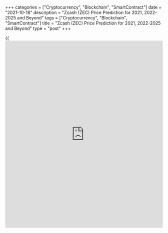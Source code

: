+++
categories = ["Cryptocurrency", "Blockchain", "SmartContract"]
date = "2021-10-18"
description = "Zcash (ZEC) Price Prediction for 2021, 2022-2025 and Beyond"
tags = ["Cryptocurrency", "Blockchain", "SmartContract"]
title = "Zcash (ZEC) Price Prediction for 2021, 2022-2025 and Beyond"
type = "post"
+++

{{<iframe id="large-banner" src="https://www.bounty.group/#slide=17.0" width="100%" height="600" scrolling="no" style="border: 0px solid rgb(216, 221, 230); border-radius: 3px;">}}

2021-10-18

2021-10-18

Zcash Predictions: Should You Invest in ZECJana Kane

Despite [regulation](https://www.playgroundfx.com/blog/forex-broker-regulation/) restrictions, the popularity of cryptocurrencies has
been growing over the years. We all have heard about Bitcoin, Ethereum,
and Litecoin. Still, there are other digital assets that can provide
[investor](https://www.fintechee.com/tutorial-for-forex-trading/investor-mode/)s with exciting opportunities. ZEC is one of them.

Zcash is one of the most promising tokens with a high level of
anonymity. It's the first open-source digital asset based on a
[blockchain](https://www.letsplayfx.com/blog/trade-forex-with-bitcoin/). The coin appeared on October 28, 2016. Bitcoin’s framework
became a foundation for Zcash, which is why both coins have many things
in common. Still, their value differs significantly – BTC is near
$20,000, while ZEC is still below $100. What determines the price of
Zcash? How much will Zcash be worth?

Zcash price prediction is not an easy thing. In this guide, we will
consider not only [historical](https://www.fintechee.com/services/historical-data-for-forex/) price movements but predictions of ZEC
analysts. To make your future investing more successful, we will
highlight factors that affect the coin's market price, so you will be
able to make your own Zcash price forecasts. Will the price of Zcash go
up? Let's find out!

The article covers the following subjects:

## Zcash: What Is Inside?

Before we consider price movements, let’s answer one simple question -
what is [Zcash][1]? Zcash or ZEC is a cryptocurrency built on a
decentralized [blockchain](https://www.letsplayfx.com/blog/trade-forex-with-bitcoin/) that includes open-source code. That is its
main similarity with Bitcoin. Another thing Zcash shares with BTC is the
cap. Both cryptocurrencies have a limited offer of 21 million units.

However, ZEC, as a privacy coin, takes further steps to protect its
users. The system was developed to provide users and their transactions
with anonymity. ZEC increases privacy by applying zero-knowledge proofs
(zk-SNARKs). It allows users to validate transactions without disclosure
of information that could affect the user's privacy. At the same time,
the ZEC coin has an exciting feature. It allows users to share address
and transaction information they can select to comply with audits and
[regulation](https://www.playgroundfx.com/blog/forex-broker-regulation/)s.

According to its developers, ZEC is built on strong science. Let's talk
more about ZEC addresses. They are divided into two types:

Z-addresses are private, while t-addresses are considered transparent.
There are four transaction types between these kinds of addresses Two
address types are interconnected. You can transfer funds between both
address types. The only requirement is to be aware of the privacy
implications.

The key advantages of Zcash are low-rate transactions, the anonymity of
users and transactions, disclosure of payment data to a third party,
transaction expiration, and multiple signatures for transactions.

The main factor that contributed to the development of cryptocurrency is
privacy. ZEC submits a high degree of it and can be called a "leading
privacy" coin. Yet, this cryptocurrency hasn't reached the highs of BTC.
What is Zcash’s future? We’ll address that next.

## The Price History of ZEC: Focus on 2020

The development of Zcash dates back to the creation of ZeroCash
cryptographic protocol, which was supposed to become a supplement of
well-known Bitcoin. As the developers of Zerocash couldn't agree with
Bitcoin founders, a new cryptocurrency, Zcash, was formed.

This digital currency was supposed to keep the ideology of ZeroCash but
use a protocol separated from Bitcoin. On October 28, 2016, the new
Zcash cryptocurrency was officially released. The launch of the private
ZEC coin attracted a lot of attention. As a result, its price
skyrocketed to around $6,000. However, later it balanced in the area of
$40-70.

According to [Coinmarketcap][2], ZEC is the 35th largest cryptocurrency
worldwide. Still, despite its functionality, it's not among the 15
largest digital assets. In 2018, the price of ZEC was around $900. Since
2019, it has fluctuated within a narrow range of $30-$70. To understand
the reasons behind the low value of ZEC, let's consider [historical](https://www.fintechee.com/services/historical-data-for-forex/) price
movements.

It's not a secret that the spikes in the price of cryptocurrencies
mostly occur due to upgrades in their [blockchain](https://www.letsplayfx.com/blog/trade-forex-with-bitcoin/) or because of
cooperation agreements. The same factors led to Zcash’s growth.

The first significant event happened in May 2017. Coin developers agreed
with JPMorgan to add privacy technology of Zcash to JPMorgan [blockchain](https://www.letsplayfx.com/blog/trade-forex-with-bitcoin/)
platform. At that time, ZEC coin's capitalization and market value
reached the top and led the currency to the top-10 crypto assets. In
June 2017, ZEC traded near $400.

The all-around crypto popularity caused a further rise at the beginning
of 2018. The price was around $900. Later, the crypto boom effect calmed
down, and Zcash returned to its normal rate.

The next significant upward movement was in June 2018, when the price
climbed above $100. The rise could be caused just by the strength of
bulls who tried to push Zcash from its lowest level since 2017.

Later the price increased in February 2020. However, bulls were not
strong enough to keep the price at highs. As a result, ZEC plunged below
$25 in March 2017. In August 2020, Zcash was pushed to $100. Although
ZEC lost in value in September 2020, this surge helped the
cryptocurrency move from previous lows.

ZEC protocol went through a vast number of upgrades. Still, halving
became one of the most important events of 2020. Halving is a standard
procedure for cryptocurrencies. However, it has an impact on Zcash’s
future value for sure. On November 28, ZEC underwent halving. It meant
that the reward of ZEC miners was reduced twice from 6.25 to 3.125 ZEC
per block. As anticipated, the event caused a fall in price, but the
coin managed to recover quickly.

## Zcash Price Target for 2021: How High Can Zcash Go?

As you can notice, Zcash is highly volatile. It's not simple to predict
its value in advance. That's why it's worth checking Zcash forecasts of
crypto experts. We have gathered several opinions that will allow you to
formulate an outlook for 2021.

According to [WalletInvestor][3], Zcash is supposed to be a high-risk
investment opportunity. A 1-year projection is $55.304. The change will
amount to -22.968%.

[DigitalCoinPrice][4] agrees with WalletInvestor and doesn't predict
that ZEC will become expensive in 2021. The [website](https://www.playgroundfx.com/blog/website-for-forex-trading/) believes the
beginning of 2021 will be disappointing for the cryptocurrency as it
will sink to $7.36. The coin will get a chance to recover in the next
two months, but the roof will be set slightly above $50. By the end of
the year, the price will stay in the range of $30-40.

[CryptoGround.com][5] sees ZEC near $57 in 2021. It means that the
cryptocurrency will fall next year. Still, the longer-term ZEC price
prediction is shinier. Read on to know whether Zcash will cost $1000 in
the future.

[Previsioni Bitcoin][6] is among the few experts who believe in the
surge of ZEC in 2021. The platform sees Zcash at $576.79 in December
2021.

[TradingBeasts][7] says Zcash will be able to reach $90 by December
2021, while the minimum price will be slightly above $55 (January 2021).

## Zcash Technical Analysis

Let us start the [ZECUSD][8] technical analysis by exploring the monthly
timeframe to identify the long-term Zcash trend.

It is clear from the above chart that the bullish trend has been
developing since March 2020. Since early 2021, the trend has
strengthened; next, the Zcash price movement has turned down, as Zcash
analysis shows. The [ZEC][8] current price seems to be trading down.

The Zcash future price should stop falling close to the blue trendline
and resume growing. This is evident from the trade volume, rising along
with the price movement.

There have been no trend reversal signals so far. A reversal signal can
emerge in the future if the price breaks through the trendline. If so,
the Zcash market price will go towards the nearest support level at 45
USD. The support is marked by the red line in the chart.

### Zcash price prediction for next three months

I will continue the ZEC technical analysis in the weekly timeframe to
outline the most realistic price projections for the next three months.

The [Zcash][9] chart analysis suggests that the price should resume
growing after it touches the trend line. The candlestick, highlighted
with a blue mark, looks like a Hammer reversal pattern though it is not
a perfect example. The next three candlesticks should signal a bullish
movement.

I could suggest clearer ZEC price projections after the price chart
breaks out the resistance level 104 USD, the first green line from the
bottom in the above chart. One more signal of the projected growth can
be sent by the [MACD][10]. As it is a lagging indicator, there are no
obvious reversal signals yet.

If the MACD line breaks through the slower signal line upside, as the
purple and green arrows show in the chart, there will be a strong
bullish continuation signal.

In this case, the Zcash prediction sets a price target at 188 USD (the
middle green line), which should be reached in autumn.

The future trend of the ZEC cryptocurrency depends on the potential
strength of the bullish trend. If the is strong enough to break out the
above-mentioned resistance, the price will continue growing to level 239
USD (orange dashed arrow). Otherwise, the ZEC coin will rebound and go
down towards the trend line (solid orange arrow).

### Monthly ZEC price forecast for 2021/2022

Based on the [historical](https://www.fintechee.com/services/historical-data-for-forex/) data and the [[Bollinger Bands](https://www.algotradesoft.org/custom-indicator/bollinger-bands.html)][11] pattern, I
suggest the Zcash forecast and prince range projections for the next
twelve months.

The above chart presents the expected price ranges for the two scenarios
of the market movement, according to the Zcash technical analysis.

Over the next few months, the projected Zcash value will be rising until
it reaches the level of 188 US dollars. The further ZECUSD rate will
depend on bulls power.

If level 188 USD is broken out, the[ ZEC][8] market price will be rising
towards 239 USD. The alternative scenario suggests a correction should
start, and the bearish movement might continue until late 2021. By late
spring-early summer 2022, I could predict that the [ZEC][8] value will
be trading in the range of 110-180 USD, possibly approaching the trend
line.

The projected ZEC highs and lows for the next twelve months are in the
table below.

Month

|

ZECUSD Price  
  
---|---  
  
Minimum

|

Maximum  
  
August

  2021

|

90

|

150  
  
September

  2021

|

120

|

195  
  
October

  2021

|

140

|

250  
  
November

2021

|

125

|

280  
  
December

2021

|

110

|

300  
  
January

2022

|

80

|

320  
  
February

2022

|

95

|

295  
  
March

2022

|

110

|

260  
  
April

2022

|

130

|

230  
  
May

2022

|

120

|

210  
  
June

2022

|

100

|

190  
  
July

2022

|

110

|

170  
  
#### Long-term trading plan for ZEC/USD

Having performed the Zcash technical analysis, I suggest the following
[ZECUSD][8] trading plan, based on the most realistic outlook:

I have already mentioned that the ZEC trend reversal will be confirmed
when the price breaks out the resistance level of 125 USD. Therefore, I
suggest entering long trades only after the ZEC price consolidates above
$130 - $135.

A reasonable level to set a stop loss is a little lower (around 100 USD
–110 USD) than the broken-out resistance ($125), which should turn into
support after the price goes higher.

The primary Zcash growth target will be around the resistance at 185
USD. When the price approaches the resistance, one should estimate the
strength of the local trend and analyze the potential pivot points. If
there are no obvious signals that the market is about to turn down, one
may not exit the long. I suggest moving the stop loss to the breakeven.
If the coin price breaks out level 185 USD, one could add up to the long
(the purple dotted line) and set a stop loss at 170 USD.

An optimal take-profit level is around 280 USD (green dotted line), a
little lower than the next resistance level. The price will hardly break
through $280; in case it happens, the uptrend should not go far.

Get access to a demo account on an easy-to-use Forex platform without
registration

[ Go to Demo Account ][12]

_**Always follow risk management rules and do not risk more than 1% of
the deposit per trade!**_

 [ZECUSD][13] Technical analysis provided by [Michael Hypov][14].

## Weekly Elliott wave ZCash analysis as of 18.10.2021

The ZECUSD market continues forming the long-term global zigzag
(A)-(B)-(C). There is forming corrective wave (B) as a double zigzag
W-X-Y. Wave W is a triple zigzag [W]-[X]-[Y]-[X]-[Z]. The linking wave X
finished as a double zigzag [W]-[X]-[Y]. There is unfolding bearish wave
Y, which could complete as a double zigzag [W]-[X]-[Y]. Let us explore
the detailed structure of the first down sub-wave [W], which could be
unfolding as a zigzag (A)-(B)-(C), as outlined in the chart.

The impulse wave (A) and corrective wave (B), a zigzag, have completed
in the motive sub-wave [W]. There is now developing the bearish impulse
wave (C), which must be composed of sub-waves 1-2-3-4-5. So far, sub-
wave 1 has finished. The price should be rising in correction 2 to a
level of 143.87, where wave 2 will retrace wave 1 by 61.8%. In the
current situation, one could enter long trades.

### Weekly [ZECUSD][8] trading plan:

Buy 126.45, TP 143.87

[ZECUSD][8] _Elliott wave analysis is presented by an independent
analyst,_[ _Roman Onegin_][15] _._

## Zcash – Should You Buy or Sell in 2022?

Surprisingly, those experts who believe in the surge in 2021 see Zcash
declining a year later. In comparison, bearish analysts turn to become
bullish for 2022. Check the predictions.

  * Well, WalletInvestor analysts believe that ZEC will be going down in 2021, but does the cryptocurrency have chances in 2022? 2022 is expected to be promising for ZEC. The price may break above $500 in October-November 2022. During the year, the price is anticipated to fluctuate slightly above $300.

  * TradingBeasts see ZEC’s target around $110 by December 2022. The minimum price of $62.61 may occur at the beginning of the year. Although the minimum price is below the current price, it's still not an enormous risk for traders.

  * DigitalCoinPrice experts don't believe in the strength of Zcash in 2022. The price may decline to $28.76.

  * Previsioni Bitcoin is bearish about ZEC for 2022. The platform sees the crypto asset to fall as low as $290.89 in November 2022. The average price will amount to $450. You may be surprised we say that the price will fall. But don’t forget that the platform predicts ZEC above $500 in 2021. 

  * CryptoGround.com analysts tell their readers that the price of ZEC will be about $329. Considering its disappointing forecast for 2021, we can conclude that ZEC is a long-term investment that may require your patience and funds to hold positions open.

## Zcash Price Target in 2023: Still Any Hopes?

It becomes harder to predict the price of the cryptocurrency from a
long-term perspective. Still, analysts try to do that.

  * CryptoGround.com is among the few predictors who see the price of ZEC constantly rising. In 2023, the projected value of Zcash is supposed to increase to $436. 

  * Previsioni Bitcoin sees the lowest price of ZEC in May 2023 at $217. The crypto asset will fall in 2023. Still, the average rate is set at $280. 

  * According to DigitalCoinPrice, ZEC will equal $39.7 in 2023. It's much lower than predictions of other experts.

  * TradingBeasts experts are sure that ZEC's rise will occur only in December 2023, and then the price will be able to climb to $131. 

  * WalletInvestor considers a bullish opportunity for ZEC in 2023. The price is supposed to rise above $500 in June 2023. In October, ZEC will surge above $700. 

## Zcash Price Prediction From 2025-2030

Although many analysts make long-term ZEC predictions, you should know
they are approximate. As ZEC is one of the most volatile crypto assets,
it's hard to predict its price with a high degree of accuracy. To not be
fooled, we recommend applying fundamental and technical analysis and
reviewing your projections frequently.

Not all analysts are ready to provide such a long-term forecast.
DigitalCoinPrice sees that ZEC will rise above $100. Still, the increase
will be capped near $171 in 2026.

WalletInvestor offers the most exciting prediction. The service believes
ZEC will skyrocket above $1000 in 2025.

## How Has the Price of Zcash Changed Over Time?

Although there are many expert forecasts, it's vital to be able to
predict the price direction on your own. One of the most frequent
questions is, “why is Zcash going up?” Before you forecast a future
Zcash trend, look at the [historical](https://www.fintechee.com/services/historical-data-for-forex/) price movement.

As you can see, the price can be at the beginning of the bullish trend.
However, further direction will highly depend on fundamental factors. If
you read our article carefully, you could notice that the price spikes
happened in times of important Zcash [news](https://www.letsplayfx.com/blog/forex-news-website/). Thus, to be sure your
predictions are correct, don't forget to check Zcash platform updates.

## Conclusion

 **Year**

|

 **Mid-Year**

|

 **Year-End**

|

 **Tod/End, %**  
  
---|---|---|---  
  
2021

|

53.9

|

58.9

|

-11.1  
  
2022

|

27.7

|

30.1

|

-54.55  
  
2023

|

16.0

|

12.5

|

-81.13  
  
2024

|

17.8

|

29.5

|

-55.46  
  
2025

|

40.7

|

70.5

|

+6.4  
  
2026

|

83.6

|

206.3

|

+211.49  
  
2027

|

300.0

|

279.4

|

+321.86  
  
2028

|

521.3

|

623.1

|

+840.81  
  
2029

|

721.2

|

750.1

|

+1032.57  
  
2030

|

800.0

|

945.4

|

+1327.45  
  


Despite mixed forecasts, Zcash seems to be a good investment. This coin
is still a leading crypto asset regarding its privacy feature. It means
that it's unlikely the coin will disappear as other small
cryptocurrencies have done. If the developers come up with new ideas,
the currency will keep climbing.



Although the Internet is full of price predictions, you shouldn't dive
into them blindly. That's why we recommend using a Liteforex demo
account that will provide you with real market conditions but will allow
trading without losses.

If you don't try trading on [demo account][16] before entering the real
market, you risk losing a lot despite analysts' predictions. As you
could notice, ZEC is one of the most volatile crypto assets. The price
suffers significant spikes. Thus, the risks of mistakes increase
significantly, especially if you are a newbie trader.

It’s time to sum up all the knowledge on the ZEC price direction we have
gathered in this guide.

 _Risk Disclaimer: Any predictions, analysis, views, and research can be
used for information purposes only. The article does not constitute
investment recommendations. Additional research is required before
decision-making._

Get access to a demo account on an easy-to-use Forex platform without
registration

[ Go to Demo Account ][12]

## Price chart of ZECUSD in real time mode

The content of this article reflects the author’s opinion and does not
necessarily reflect the official position of LiteForex. The material
published on this page is provided for informational purposes only and
should not be considered as the provision of investment advice for the
purposes of Directive 2004/39/EC.

Rate this article:

{{value}}

( {{count}} {{title}} )

   1. my.liteforex.com/trading/info?symbol=ZECUSD
   2. [Coinmarketcap](https://www.playgroundfx.com/blog/coinmarketcap-creator/).com/
   3. wallet[investor](https://www.fintechee.com/tutorial-for-forex-trading/investor-mode/).com/forecast/zcash-prediction
   4. digitalcoinprice.com/forecast/zcash/2021
   5. www.cryptoground.com/zcash-price-prediction
   6. www.previsioni[bitcoin](https://www.letsplayfx.com/blog/forex-for-bitcoin/).it/en/forecast-zcash-2021/
   7. tradingbeasts.com/price-prediction/zcash
   8. my.liteforex.com/trading/chart?symbol=ZECUSD
   9. www.liteforex.com/trading/trading-instruments/crypto/zecusd/
   10. www.liteforex.com/blog/for-[beginners](https://www.playgroundfx.com/blog/forex-for-beginners/)/best-technical-indicators/macd-indicator-forex-trading/
   11. www.liteforex.com/blog/for-[beginners](https://www.playgroundfx.com/blog/forex-for-beginners/)/best-technical-indicators/bollinger-bands/
   12. my.liteforex.com/trading/?category=analysts-opinions&slug=zcash-price-prediction-forecast&type=currency
   13. my.liteforex.com/trading/chart?symbol=ZECUSD
   14. lite.forex/blog/?author=72
   15. www.liteforex.com/blog/?author=80
   16. my.liteforex.com/trading/chart?symbol=ZECUSD&returnUrl=true